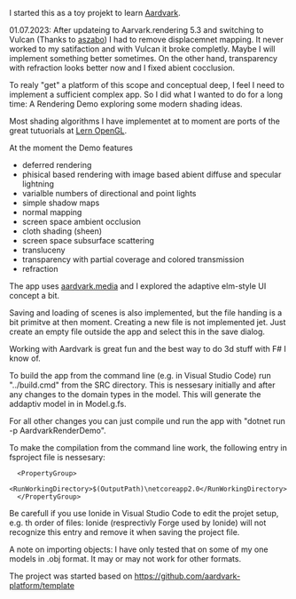 I started this as a toy projekt to learn [Aardvark](https://github.com/aardvark-platform).

01.07.2023: After updateing to Aarvark.rendering 5.3 and switching to Vulcan (Thanks to [aszabo](https://github.com/aszabo314)) I had to remove displacemnet mapping. It never worked to my satifaction and with Vulcan it broke completly. Maybe I will implement something better sometimes. 
On the other hand, transparency with refraction looks better now and I fixed abient cocclusion.

To realy "get" a platform of this scope and conceptual deep, I feel I need to implement a sufficient complex app. So I did what I wanted to do for a long time: A Rendering Demo exploring some modern shading ideas.

Most shading algorithms I have implementet at to moment are ports of the great tutuorials at [Lern OpenGL](https://learnopengl.com/).

At the moment the Demo features 
* deferred rendering
* phisical based rendering with image based abient diffuse and specular lightning
* varialble numbers of directional and point lights
* simple shadow maps
* normal mapping
* screen space ambient occlusion
* cloth shading (sheen)
* screen space subsurface scattering
* transluceny
* transparency with partial coverage and colored transmission
* refraction

The app uses [aardvark.media](https://github.com/aardvark-platform/aardvark.media) and I explored the adaptive elm-style UI concept a bit.

Saving and loading of scenes is also implemented, but the file handing is a bit primitve at then moment. Creating a new file is not implemented jet. Just create an empty file outside the app and select this in the save dialog.

Working with Aardvark is great fun and the best way to do 3d stuff with F# I know of. 

To build the app from the command line (e.g. in Visual Studio Code) run "../build.cmd" from the  SRC directory.  This is nessesary initially and after any changes to the domain types in the model. This will generate the addaptiv model in in Model.g.fs.

For all other changes you can just compile und run the app with "dotnet run -p AardvarkRenderDemo".

To make the compilation from the command line work, the following entry in fsproject file is nessesary:
```
  <PropertyGroup>
    <RunWorkingDirectory>$(OutputPath)\netcoreapp2.0</RunWorkingDirectory>
  </PropertyGroup>
```
Be carefull if you use Ionide in Visual Studio Code to edit the projet setup, e.g. th order of files: Ionide (resprectivly Forge used by Ionide) will not recognize this entry  and remove it when saving the project file.

A note on importing objects: I have  only tested that on some of my one models in .obj format. It may or may not work for other formats.

The project was started based on https://github.com/aardvark-platform/template
